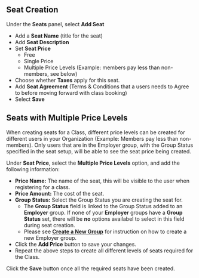 ## Seat Creation
Under the **Seats** panel, select **Add Seat**
- Add a **Seat Name** (title for the seat) 
- Add **Seat Description**
- Set **Seat Price** 
   - Free
   - Single Price
   - Multiple Price Levels (Example: members pay less than non-members, see below)
- Choose whether **Taxes** apply for this seat.
- Add **Seat Agreement** (Terms & Conditions that a users needs to Agree to before moving forward with class booking)
- Select **Save**

## Seats with Multiple Price Levels
When creating seats for a Class, different price levels can be created for different users in your Organization (Example:  Members pay less than non-members).
Only users that are in the Employer group, with the Group Status specified in the seat setup, will be able to see the seat price being created. 

Under **Seat Price**, select the **Multiple Price Levels** option, and add the following information:
* **Price Name:**  The name of the seat, this will be visible to the user when registering for a class. 
* **Price Amount:**  The cost of the seat.
* **Group Status:**  Select the Group Status you are creating the seat for.
	* The **Group Status** field is linked to the Group Status added to an **Employer** group. If none of your **Employer** groups have a **Group Status** set, there will be **no** options availabel to select in this field during seat creation.
	* Please see <a href="/ui/help/apps/portal/contacts/group-management/adding-new-group" target="_blank">**Create a New Group**</a> for instruction on how to create a new Employer group. 
* Click the **Add Price** button to save your changes.
* Repeat the above steps to create all different levels of seats required for the Class.
  
Click the **Save** button once all the required seats have been created.